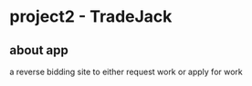 # project2 - TradeJack

## about app

a reverse bidding site to either request work or apply for work